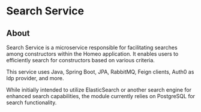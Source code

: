 # Search Service

## About

Search Service is a microservice responsible for facilitating searches among constructors within the Homeo application. It enables users to efficiently search for constructors based on various criteria.

This service uses Java, Spring Boot, JPA, RabbitMQ, Feign clients, Auth0 as Idp provider, and more.

While initially intended to utilize ElasticSearch or another search engine for enhanced search capabilities, the module currently relies on PostgreSQL for search functionality.
